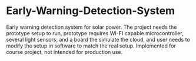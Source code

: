 # Early-Warning-Detection-System
Early warning detection system for solar power. The project needs the prototype setup to run, prototype requires WI-FI capable microcontroller, several light sensors, and a board the simulate the cloud, and user needs to modify the setup in software to match the real setup. Implemented for course project, not intended for production use.
